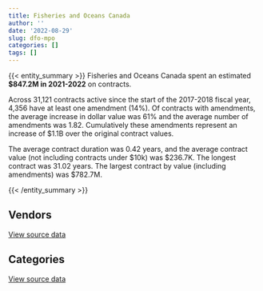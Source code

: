 ```yaml
---
title: Fisheries and Oceans Canada
author: ''
date: '2022-08-29'
slug: dfo-mpo
categories: []
tags: []
---
```


<script src="/rmarkdown-libs/htmlwidgets/htmlwidgets.js"></script>
<link href="/rmarkdown-libs/datatables-css/datatables-crosstalk.css" rel="stylesheet" />
<script src="/rmarkdown-libs/datatables-binding/datatables.js"></script>
<script src="/rmarkdown-libs/jquery/jquery-3.6.0.min.js"></script>
<link href="/rmarkdown-libs/dt-core-bootstrap/css/dataTables.bootstrap.min.css" rel="stylesheet" />
<link href="/rmarkdown-libs/dt-core-bootstrap/css/dataTables.bootstrap.extra.css" rel="stylesheet" />
<script src="/rmarkdown-libs/dt-core-bootstrap/js/jquery.dataTables.min.js"></script>
<script src="/rmarkdown-libs/dt-core-bootstrap/js/dataTables.bootstrap.min.js"></script>
<link href="/rmarkdown-libs/crosstalk/css/crosstalk.min.css" rel="stylesheet" />
<script src="/rmarkdown-libs/crosstalk/js/crosstalk.min.js"></script>
<script src="/rmarkdown-libs/htmlwidgets/htmlwidgets.js"></script>
<link href="/rmarkdown-libs/datatables-css/datatables-crosstalk.css" rel="stylesheet" />
<script src="/rmarkdown-libs/datatables-binding/datatables.js"></script>
<script src="/rmarkdown-libs/jquery/jquery-3.6.0.min.js"></script>
<link href="/rmarkdown-libs/dt-core-bootstrap/css/dataTables.bootstrap.min.css" rel="stylesheet" />
<link href="/rmarkdown-libs/dt-core-bootstrap/css/dataTables.bootstrap.extra.css" rel="stylesheet" />
<script src="/rmarkdown-libs/dt-core-bootstrap/js/jquery.dataTables.min.js"></script>
<script src="/rmarkdown-libs/dt-core-bootstrap/js/dataTables.bootstrap.min.js"></script>
<link href="/rmarkdown-libs/crosstalk/css/crosstalk.min.css" rel="stylesheet" />
<script src="/rmarkdown-libs/crosstalk/js/crosstalk.min.js"></script>

{{< entity_summary >}}
Fisheries and Oceans Canada spent an estimated **\$847.2M in 2021-2022** on contracts.

Across 31,121 contracts active since the start of the 2017-2018 fiscal year, 4,356 have at least one amendment (14%). Of contracts with amendments, the average increase in dollar value was 61% and the average number of amendments was 1.82. Cumulatively these amendments represent an increase of \$1.1B over the original contract values.

The average contract duration was 0.42 years, and the average contract value (not including contracts under \$10k) was \$236.7K. The longest contract was 31.02 years. The largest contract by value (including amendments) was \$782.7M.

{{< /entity_summary >}}

## Vendors

<div id="htmlwidget-1" style="width:100%;height:auto;" class="datatables html-widget"></div>
<script type="application/json" data-for="htmlwidget-1">{"x":{"style":"bootstrap","filter":"none","vertical":false,"data":[["<a href=\"/vendors/2220742_ontario/\">2220742 ONTARIO<\/a>","<a href=\"/vendors/3d_datacomm/\">3D DATACOMM<\/a>","<a href=\"/vendors/49_solutions/\">49 SOLUTIONS<\/a>","<a href=\"/vendors/abb/\">ABB<\/a>","<a href=\"/vendors/abco_industries/\">ABCO INDUSTRIES<\/a>","<a href=\"/vendors/access_2_networks/\">ACCESS 2 NETWORKS<\/a>","<a href=\"/vendors/acklands_grainger/\">ACKLANDS GRAINGER<\/a>","<a href=\"/vendors/acosys_consulting_services/\">ACOSYS CONSULTING SERVICES<\/a>","<a href=\"/vendors/action_personnel_of_ottawa_hull/\">ACTION PERSONNEL OF OTTAWA HULL<\/a>","<a href=\"/vendors/adapt_pharma_canada/\">ADAPT PHARMA CANADA<\/a>","<a href=\"/vendors/adobe/\">ADOBE<\/a>","<a href=\"/vendors/adrm_technology_consulting/\">ADRM TECHNOLOGY CONSULTING<\/a>","<a href=\"/vendors/advanced_business_interiors/\">ADVANCED BUSINESS INTERIORS<\/a>","<a href=\"/vendors/advanced_chippewa_technologies/\">ADVANCED CHIPPEWA TECHNOLOGIES<\/a>","<a href=\"/vendors/aecom/\">AECOM<\/a>","<a href=\"/vendors/aero_feu/\">AERO FEU<\/a>","<a href=\"/vendors/afc_industries/\">AFC INDUSTRIES<\/a>","<a href=\"/vendors/afn_engineering/\">AFN ENGINEERING<\/a>","<a href=\"/vendors/agilent/\">AGILENT<\/a>","<a href=\"/vendors/air_liquide_canada/\">AIR LIQUIDE CANADA<\/a>","<a href=\"/vendors/air_tindi/\">AIR TINDI<\/a>","<a href=\"/vendors/airbus/\">AIRBUS<\/a>","<a href=\"/vendors/allied_shipbuilders/\">ALLIED SHIPBUILDERS<\/a>","<a href=\"/vendors/als_canada/\">ALS CANADA<\/a>","<a href=\"/vendors/altis_human_resources/\">ALTIS HUMAN RESOURCES<\/a>","<a href=\"/vendors/alva_construction/\">ALVA CONSTRUCTION<\/a>","<a href=\"/vendors/amer_sports_canada/\">AMER SPORTS CANADA<\/a>","<a href=\"/vendors/american_bureau_of_shipping/\">AMERICAN BUREAU OF SHIPPING<\/a>","<a href=\"/vendors/amtek_engineering/\">AMTEK ENGINEERING<\/a>","<a href=\"/vendors/anixter_canada/\">ANIXTER CANADA<\/a>","<a href=\"/vendors/ansys_canada/\">ANSYS CANADA<\/a>","<a href=\"/vendors/aon_reed_stenhouse/\">AON REED STENHOUSE<\/a>","<a href=\"/vendors/applied_electonics/\">APPLIED ELECTONICS<\/a>","<a href=\"/vendors/apron_fuel_services/\">APRON FUEL SERVICES<\/a>","<a href=\"/vendors/aqua_guard_spill_response/\">AQUA GUARD SPILL RESPONSE<\/a>","<a href=\"/vendors/architecture_49/\">ARCHITECTURE 49<\/a>","<a href=\"/vendors/arctic_canada_construction/\">ARCTIC CANADA CONSTRUCTION<\/a>","<a href=\"/vendors/ardent_global/\">ARDENT GLOBAL<\/a>","<a href=\"/vendors/artemp_personnel_services/\">ARTEMP PERSONNEL SERVICES<\/a>","<a href=\"/vendors/asokan_business_interiors/\">ASOKAN BUSINESS INTERIORS<\/a>","<a href=\"/vendors/atco/\">ATCO<\/a>","<a href=\"/vendors/atlantic_business_interiors/\">ATLANTIC BUSINESS INTERIORS<\/a>","<a href=\"/vendors/atlantic_towing/\">ATLANTIC TOWING<\/a>","<a href=\"/vendors/ats_services/\">ATS SERVICES<\/a>","<a href=\"/vendors/av_nunavut_fuels/\">AV NUNAVUT FUELS<\/a>","<a href=\"/vendors/av_tech/\">AV TECH<\/a>","<a href=\"/vendors/avi_spl_canada/\">AVI SPL CANADA<\/a>","<a href=\"/vendors/avjet_holding/\">AVJET HOLDING<\/a>","<a href=\"/vendors/avondale_construction/\">AVONDALE CONSTRUCTION<\/a>","<a href=\"/vendors/azimuth_consulting_group/\">AZIMUTH CONSULTING GROUP<\/a>","<a href=\"/vendors/b_r_enterprises/\">B R ENTERPRISES<\/a>","<a href=\"/vendors/balodis/\">BALODIS<\/a>","<a href=\"/vendors/bargreen_ellingson/\">BARGREEN ELLINGSON<\/a>","<a href=\"/vendors/bc_hydro/\">BC HYDRO<\/a>","<a href=\"/vendors/bdo_canada/\">BDO CANADA<\/a>","<a href=\"/vendors/beaver_air_charter_consultants/\">BEAVER AIR CHARTER CONSULTANTS<\/a>","<a href=\"/vendors/beckman_coulter_canada/\">BECKMAN COULTER CANADA<\/a>","<a href=\"/vendors/bell_canada/\">BELL CANADA<\/a>","<a href=\"/vendors/bell_textron/\">BELL TEXTRON<\/a>","<a href=\"/vendors/bisson_fortin_architecture/\">BISSON FORTIN ARCHITECTURE<\/a>","<a href=\"/vendors/black_mcdonald/\">BLACK MCDONALD<\/a>","<a href=\"/vendors/bluewave_energy/\">BLUEWAVE ENERGY<\/a>","<a href=\"/vendors/blumetric_environmental/\">BLUMETRIC ENVIRONMENTAL<\/a>","<a href=\"/vendors/bmt_fleet_technology/\">BMT FLEET TECHNOLOGY<\/a>","<a href=\"/vendors/bombardier/\">BOMBARDIER<\/a>","<a href=\"/vendors/brandt_tractor/\">BRANDT TRACTOR<\/a>","<a href=\"/vendors/broadnet_telecom/\">BROADNET TELECOM<\/a>","<a href=\"/vendors/broadwater_industries/\">BROADWATER INDUSTRIES<\/a>","<a href=\"/vendors/bronswerk_marine/\">BRONSWERK MARINE<\/a>","<a href=\"/vendors/bronte_construction/\">BRONTE CONSTRUCTION<\/a>","<a href=\"/vendors/brook_construction/\">BROOK CONSTRUCTION<\/a>","<a href=\"/vendors/brookfield_global_integrated_solutions/\">BROOKFIELD GLOBAL INTEGRATED SOLUTIONS<\/a>","<a href=\"/vendors/bureau_veritas/\">BUREAU VERITAS<\/a>","<a href=\"/vendors/c_core/\">C CORE<\/a>","<a href=\"/vendors/cae/\">CAE<\/a>","<a href=\"/vendors/calian/\">CALIAN<\/a>","<a href=\"/vendors/campbell_scientific_canada/\">CAMPBELL SCIENTIFIC CANADA<\/a>","<a href=\"/vendors/can_am_platforms_construction/\">CAN AM PLATFORMS CONSTRUCTION<\/a>","<a href=\"/vendors/canadian_corps_of_commissionaires/\">CANADIAN CORPS OF COMMISSIONAIRES<\/a>","<a href=\"/vendors/canadian_fishing_company/\">CANADIAN FISHING COMPANY<\/a>","<a href=\"/vendors/canadian_helicopters/\">CANADIAN HELICOPTERS<\/a>","<a href=\"/vendors/canadian_maritime_engineering/\">CANADIAN MARITIME ENGINEERING<\/a>","<a href=\"/vendors/canadian_north/\">CANADIAN NORTH<\/a>","<a href=\"/vendors/canadyne_technologies/\">CANADYNE TECHNOLOGIES<\/a>","<a href=\"/vendors/canam_ponts_canada/\">CANAM PONTS CANADA<\/a>","<a href=\"/vendors/canon/\">CANON<\/a>","<a href=\"/vendors/cansel_survey_equipment/\">CANSEL SURVEY EQUIPMENT<\/a>","<a href=\"/vendors/carleton_university/\">CARLETON UNIVERSITY<\/a>","<a href=\"/vendors/caro_analytical_services/\">CARO ANALYTICAL SERVICES<\/a>","<a href=\"/vendors/cbci_telecom/\">CBCI TELECOM<\/a>","<a href=\"/vendors/cbcl/\">CBCL<\/a>","<a href=\"/vendors/ccm_construction/\">CCM CONSTRUCTION<\/a>","<a href=\"/vendors/cdw_canada/\">CDW CANADA<\/a>","<a href=\"/vendors/chantier_davie_canada/\">CHANTIER DAVIE CANADA<\/a>","<a href=\"/vendors/chantier_naval_forillon/\">CHANTIER NAVAL FORILLON<\/a>","<a href=\"/vendors/charron_human_resources/\">CHARRON HUMAN RESOURCES<\/a>","<a href=\"/vendors/cima/\">CIMA<\/a>","<a href=\"/vendors/cistel_technology/\">CISTEL TECHNOLOGY<\/a>","<a href=\"/vendors/click_networks/\">CLICK NETWORKS<\/a>","<a href=\"/vendors/cnw_group/\">CNW GROUP<\/a>","<a href=\"/vendors/coady_construction_excavating/\">COADY CONSTRUCTION EXCAVATING<\/a>","<a href=\"/vendors/cofomo/\">COFOMO<\/a>","<a href=\"/vendors/colliers_project_leaders/\">COLLIERS PROJECT LEADERS<\/a>","<a href=\"/vendors/columbia_fuels/\">COLUMBIA FUELS<\/a>","<a href=\"/vendors/compugen/\">COMPUGEN<\/a>","<a href=\"/vendors/concept_controls/\">CONCEPT CONTROLS<\/a>","<a href=\"/vendors/conexsys/\">CONEXSYS<\/a>","<a href=\"/vendors/conoscenti_technologies/\">CONOSCENTI TECHNOLOGIES<\/a>","<a href=\"/vendors/construction_bugere/\">CONSTRUCTION BUGERE<\/a>","<a href=\"/vendors/construction_jessiko/\">CONSTRUCTION JESSIKO<\/a>","<a href=\"/vendors/construction_lfg/\">CONSTRUCTION LFG<\/a>","<a href=\"/vendors/contract_community/\">CONTRACT COMMUNITY<\/a>","<a href=\"/vendors/convergint_technologies/\">CONVERGINT TECHNOLOGIES<\/a>","<a href=\"/vendors/copcan_civil/\">COPCAN CIVIL<\/a>","<a href=\"/vendors/cossette_communications/\">COSSETTE COMMUNICATIONS<\/a>","<a href=\"/vendors/csdc_systems/\">CSDC SYSTEMS<\/a>","<a href=\"/vendors/cullen_diesel_power/\">CULLEN DIESEL POWER<\/a>","<a href=\"/vendors/cummins_canada/\">CUMMINS CANADA<\/a>","<a href=\"/vendors/d_mark_biosciences/\">D MARK BIOSCIENCES<\/a>","<a href=\"/vendors/daimler/\">DAIMLER<\/a>","<a href=\"/vendors/dalhousie_university/\">DALHOUSIE UNIVERSITY<\/a>","<a href=\"/vendors/dasco_equipment/\">DASCO EQUIPMENT<\/a>","<a href=\"/vendors/dbc_marine_safety_systems/\">DBC MARINE SAFETY SYSTEMS<\/a>","<a href=\"/vendors/dean_construction_company/\">DEAN CONSTRUCTION COMPANY<\/a>","<a href=\"/vendors/decisive_group/\">DECISIVE GROUP<\/a>","<a href=\"/vendors/delco_automation/\">DELCO AUTOMATION<\/a>","<a href=\"/vendors/dell_computer/\">DELL COMPUTER<\/a>","<a href=\"/vendors/deloitte_and_touche/\">DELOITTE AND TOUCHE<\/a>","<a href=\"/vendors/dew_engineering/\">DEW ENGINEERING<\/a>","<a href=\"/vendors/dexterra/\">DEXTERRA<\/a>","<a href=\"/vendors/df_barnes_services/\">DF BARNES SERVICES<\/a>","<a href=\"/vendors/diligens/\">DILIGENS<\/a>","<a href=\"/vendors/dillon_consulting/\">DILLON CONSULTING<\/a>","<a href=\"/vendors/dls_technology/\">DLS TECHNOLOGY<\/a>","<a href=\"/vendors/donna_cona/\">DONNA CONA<\/a>","<a href=\"/vendors/dragage_im/\">DRAGAGE IM<\/a>","<a href=\"/vendors/dragage_ocean_dsm/\">DRAGAGE OCEAN DSM<\/a>","<a href=\"/vendors/dss_marine/\">DSS MARINE<\/a>","<a href=\"/vendors/dymech_engineering/\">DYMECH ENGINEERING<\/a>","<a href=\"/vendors/dynabook_canada/\">DYNABOOK CANADA<\/a>","<a href=\"/vendors/dynamic_construction/\">DYNAMIC CONSTRUCTION<\/a>","<a href=\"/vendors/dynamic_facility_services/\">DYNAMIC FACILITY SERVICES<\/a>","<a href=\"/vendors/dynamic_personnel_consultants/\">DYNAMIC PERSONNEL CONSULTANTS<\/a>","<a href=\"/vendors/east_elgin_concrete_forming/\">EAST ELGIN CONCRETE FORMING<\/a>","<a href=\"/vendors/ebc/\">EBC<\/a>","<a href=\"/vendors/ebsco_canada/\">EBSCO CANADA<\/a>","<a href=\"/vendors/eclipsys_solutions/\">ECLIPSYS SOLUTIONS<\/a>","<a href=\"/vendors/eco_technologies/\">ECO TECHNOLOGIES<\/a>","<a href=\"/vendors/ecole_de_langues_abce/\">ECOLE DE LANGUES ABCE<\/a>","<a href=\"/vendors/edward_collins_contracting/\">EDWARD COLLINS CONTRACTING<\/a>","<a href=\"/vendors/ekos_research_associates/\">EKOS RESEARCH ASSOCIATES<\/a>","<a href=\"/vendors/elsevier/\">ELSEVIER<\/a>","<a href=\"/vendors/emcon_services/\">EMCON SERVICES<\/a>","<a href=\"/vendors/emergent_biosolutions/\">EMERGENT BIOSOLUTIONS<\/a>","<a href=\"/vendors/englobe/\">ENGLOBE<\/a>","<a href=\"/vendors/eperformance/\">EPERFORMANCE<\/a>","<a href=\"/vendors/esri/\">ESRI<\/a>","<a href=\"/vendors/excel_human_resources/\">EXCEL HUMAN RESOURCES<\/a>","<a href=\"/vendors/exp_services/\">EXP SERVICES<\/a>","<a href=\"/vendors/facca/\">FACCA<\/a>","<a href=\"/vendors/fairbanks_morse_engine/\">FAIRBANKS MORSE ENGINE<\/a>","<a href=\"/vendors/fast_forward_french/\">FAST FORWARD FRENCH<\/a>","<a href=\"/vendors/fast_track_staffing/\">FAST TRACK STAFFING<\/a>","<a href=\"/vendors/felix_technology/\">FELIX TECHNOLOGY<\/a>","<a href=\"/vendors/finning_international/\">FINNING INTERNATIONAL<\/a>","<a href=\"/vendors/fish_food_and_allied_workers/\">FISH FOOD AND ALLIED WORKERS<\/a>","<a href=\"/vendors/fleetway/\">FLEETWAY<\/a>","<a href=\"/vendors/floyd_s_construction/\">FLOYD S CONSTRUCTION<\/a>","<a href=\"/vendors/flynn_canada/\">FLYNN CANADA<\/a>","<a href=\"/vendors/ford_motor_company/\">FORD MOTOR COMPANY<\/a>","<a href=\"/vendors/francis_canada_truck_centre/\">FRANCIS CANADA TRUCK CENTRE<\/a>","<a href=\"/vendors/fraser_river_pile_dredge/\">FRASER RIVER PILE DREDGE<\/a>","<a href=\"/vendors/freebalance/\">FREEBALANCE<\/a>","<a href=\"/vendors/frequentis_canada/\">FREQUENTIS CANADA<\/a>","<a href=\"/vendors/frosti_fishing/\">FROSTI FISHING<\/a>","<a href=\"/vendors/fugro_geosurveys/\">FUGRO GEOSURVEYS<\/a>","<a href=\"/vendors/fundy_contractors/\">FUNDY CONTRACTORS<\/a>","<a href=\"/vendors/gamble_technologies/\">GAMBLE TECHNOLOGIES<\/a>","<a href=\"/vendors/gap_wireless/\">GAP WIRELESS<\/a>","<a href=\"/vendors/gartner/\">GARTNER<\/a>","<a href=\"/vendors/gateway_mechanical_services/\">GATEWAY MECHANICAL SERVICES<\/a>","<a href=\"/vendors/gaudette_s_transit_mix/\">GAUDETTE S TRANSIT MIX<\/a>","<a href=\"/vendors/gc_strategies/\">GC STRATEGIES<\/a>","<a href=\"/vendors/gdi_services/\">GDI SERVICES<\/a>","<a href=\"/vendors/gemtec/\">GEMTEC<\/a>","<a href=\"/vendors/general_motors/\">GENERAL MOTORS<\/a>","<a href=\"/vendors/genesis_integration/\">GENESIS INTEGRATION<\/a>","<a href=\"/vendors/genome_quebec/\">GENOME QUEBEC<\/a>","<a href=\"/vendors/geospectrum_technologies/\">GEOSPECTRUM TECHNOLOGIES<\/a>","<a href=\"/vendors/gestion_aj/\">GESTION AJ<\/a>","<a href=\"/vendors/getinge_canada/\">GETINGE CANADA<\/a>","<a href=\"/vendors/gfl_environmental/\">GFL ENVIRONMENTAL<\/a>","<a href=\"/vendors/ghd/\">GHD<\/a>","<a href=\"/vendors/gilmore_reproductions/\">GILMORE REPRODUCTIONS<\/a>","<a href=\"/vendors/glasshouse_systems/\">GLASSHOUSE SYSTEMS<\/a>","<a href=\"/vendors/global_knowledge/\">GLOBAL KNOWLEDGE<\/a>","<a href=\"/vendors/global_upholstery/\">GLOBAL UPHOLSTERY<\/a>","<a href=\"/vendors/go_deep_international/\">GO DEEP INTERNATIONAL<\/a>","<a href=\"/vendors/golder_associates/\">GOLDER ASSOCIATES<\/a>","<a href=\"/vendors/goss_gilroy/\">GOSS GILROY<\/a>","<a href=\"/vendors/graham_construction/\">GRAHAM CONSTRUCTION<\/a>","<a href=\"/vendors/grand_toy/\">GRAND TOY<\/a>","<a href=\"/vendors/granite_management/\">GRANITE MANAGEMENT<\/a>","<a href=\"/vendors/graybridge_international_consulting/\">GRAYBRIDGE INTERNATIONAL CONSULTING<\/a>","<a href=\"/vendors/great_slave_helicopters/\">GREAT SLAVE HELICOPTERS<\/a>","<a href=\"/vendors/greendale_resources/\">GREENDALE RESOURCES<\/a>","<a href=\"/vendors/greenfield_construction/\">GREENFIELD CONSTRUCTION<\/a>","<a href=\"/vendors/griffin_engineered_systems/\">GRIFFIN ENGINEERED SYSTEMS<\/a>","<a href=\"/vendors/groupe_energie_bdl/\">GROUPE ENERGIE BDL<\/a>","<a href=\"/vendors/harbourside_engineering_consultants/\">HARBOURSIDE ENGINEERING CONSULTANTS<\/a>","<a href=\"/vendors/harnois_energies/\">HARNOIS ENERGIES<\/a>","<a href=\"/vendors/hawboldt_industries/\">HAWBOLDT INDUSTRIES<\/a>","<a href=\"/vendors/haworth/\">HAWORTH<\/a>","<a href=\"/vendors/heavy_metal_marine/\">HEAVY METAL MARINE<\/a>","<a href=\"/vendors/heddle_marine_services/\">HEDDLE MARINE SERVICES<\/a>","<a href=\"/vendors/hemmera_envirochem/\">HEMMERA ENVIROCHEM<\/a>","<a href=\"/vendors/hercules_slr/\">HERCULES SLR<\/a>","<a href=\"/vendors/herring_conservation_and_research_society/\">HERRING CONSERVATION AND RESEARCH SOCIETY<\/a>","<a href=\"/vendors/hewlett_packard/\">HEWLETT PACKARD<\/a>","<a href=\"/vendors/hike_metal_products/\">HIKE METAL PRODUCTS<\/a>","<a href=\"/vendors/hitrac/\">HITRAC<\/a>","<a href=\"/vendors/holland_college/\">HOLLAND COLLEGE<\/a>","<a href=\"/vendors/honeywell/\">HONEYWELL<\/a>","<a href=\"/vendors/horizant/\">HORIZANT<\/a>","<a href=\"/vendors/hoskin_scientific/\">HOSKIN SCIENTIFIC<\/a>","<a href=\"/vendors/houle_electric/\">HOULE ELECTRIC<\/a>","<a href=\"/vendors/hypertec/\">HYPERTEC<\/a>","<a href=\"/vendors/ibiska_telecom/\">IBISKA TELECOM<\/a>","<a href=\"/vendors/ibm_canada/\">IBM CANADA<\/a>","<a href=\"/vendors/ifathom/\">IFATHOM<\/a>","<a href=\"/vendors/ihs_global/\">IHS GLOBAL<\/a>","<a href=\"/vendors/iic_technologies/\">IIC TECHNOLOGIES<\/a>","<a href=\"/vendors/illumina_canada/\">ILLUMINA CANADA<\/a>","<a href=\"/vendors/imperial_oil/\">IMPERIAL OIL<\/a>","<a href=\"/vendors/imtech_marine_canada/\">IMTECH MARINE CANADA<\/a>","<a href=\"/vendors/indal_technologies/\">INDAL TECHNOLOGIES<\/a>","<a href=\"/vendors/industra_construction/\">INDUSTRA CONSTRUCTION<\/a>","<a href=\"/vendors/industries_ocean/\">INDUSTRIES OCEAN<\/a>","<a href=\"/vendors/info_tech_research_group/\">INFO TECH RESEARCH GROUP<\/a>","<a href=\"/vendors/innovasea_marine_systems_canada/\">INNOVASEA MARINE SYSTEMS CANADA<\/a>","<a href=\"/vendors/insa/\">INSA<\/a>","<a href=\"/vendors/intercon_marine/\">INTERCON MARINE<\/a>","<a href=\"/vendors/intergraph_canada/\">INTERGRAPH CANADA<\/a>","<a href=\"/vendors/ipss/\">IPSS<\/a>","<a href=\"/vendors/iron_mountain/\">IRON MOUNTAIN<\/a>","<a href=\"/vendors/irving_oil/\">IRVING OIL<\/a>","<a href=\"/vendors/irving_shipbuilding/\">IRVING SHIPBUILDING<\/a>","<a href=\"/vendors/it_net_consultants/\">IT NET CONSULTANTS<\/a>","<a href=\"/vendors/itex/\">ITEX<\/a>","<a href=\"/vendors/j_e_enterprises/\">J E ENTERPRISES<\/a>","<a href=\"/vendors/j_j_trailers_manufacturers_and_sales/\">J J TRAILERS MANUFACTURERS AND SALES<\/a>","<a href=\"/vendors/j_l_richards_associates/\">J L RICHARDS ASSOCIATES<\/a>","<a href=\"/vendors/j_o_thomas_associates/\">J O THOMAS ASSOCIATES<\/a>","<a href=\"/vendors/jasco_applied_sciences_canada/\">JASCO APPLIED SCIENCES CANADA<\/a>","<a href=\"/vendors/jastram_engineering/\">JASTRAM ENGINEERING<\/a>","<a href=\"/vendors/jjm_construction/\">JJM CONSTRUCTION<\/a>","<a href=\"/vendors/john_wiley_sons/\">JOHN WILEY SONS<\/a>","<a href=\"/vendors/johnson_s_construction/\">JOHNSON S CONSTRUCTION<\/a>","<a href=\"/vendors/joseph_elie/\">JOSEPH ELIE<\/a>","<a href=\"/vendors/kanter_marine/\">KANTER MARINE<\/a>","<a href=\"/vendors/kaycom/\">KAYCOM<\/a>","<a href=\"/vendors/kenn_borek_air/\">KENN BOREK AIR<\/a>","<a href=\"/vendors/ketza_pacific_construction/\">KETZA PACIFIC CONSTRUCTION<\/a>","<a href=\"/vendors/keysight_technologies_canada/\">KEYSIGHT TECHNOLOGIES CANADA<\/a>","<a href=\"/vendors/keystone_environmental/\">KEYSTONE ENVIRONMENTAL<\/a>","<a href=\"/vendors/keystone_supplies_international/\">KEYSTONE SUPPLIES INTERNATIONAL<\/a>","<a href=\"/vendors/kia_canada/\">KIA CANADA<\/a>","<a href=\"/vendors/kinetic_construction/\">KINETIC CONSTRUCTION<\/a>","<a href=\"/vendors/kms_industries/\">KMS INDUSTRIES<\/a>","<a href=\"/vendors/kone/\">KONE<\/a>","<a href=\"/vendors/kongsberg/\">KONGSBERG<\/a>","<a href=\"/vendors/konica_minolta_business_solutions/\">KONICA MINOLTA BUSINESS SOLUTIONS<\/a>","<a href=\"/vendors/kpmg/\">KPMG<\/a>","<a href=\"/vendors/kubota_canada/\">KUBOTA CANADA<\/a>","<a href=\"/vendors/l3harris/\">L3HARRIS<\/a>","<a href=\"/vendors/landco_construction/\">LANDCO CONSTRUCTION<\/a>","<a href=\"/vendors/language_research_development_group/\">LANGUAGE RESEARCH DEVELOPMENT GROUP<\/a>","<a href=\"/vendors/lannick_contract_solutions/\">LANNICK CONTRACT SOLUTIONS<\/a>","<a href=\"/vendors/lansdowne_technologies/\">LANSDOWNE TECHNOLOGIES<\/a>","<a href=\"/vendors/laurentian_technologies/\">LAURENTIAN TECHNOLOGIES<\/a>","<a href=\"/vendors/leeway_yachts/\">LEEWAY YACHTS<\/a>","<a href=\"/vendors/lengkeek_vessel_engineering/\">LENGKEEK VESSEL ENGINEERING<\/a>","<a href=\"/vendors/les_constructions_binet/\">LES CONSTRUCTIONS BINET<\/a>","<a href=\"/vendors/les_constructions_des_iles/\">LES CONSTRUCTIONS DES ILES<\/a>","<a href=\"/vendors/les_entreprises_p_e_c/\">LES ENTREPRISES P E C<\/a>","<a href=\"/vendors/les_huiles_desroches/\">LES HUILES DESROCHES<\/a>","<a href=\"/vendors/les_installations_electriques/\">LES INSTALLATIONS ELECTRIQUES<\/a>","<a href=\"/vendors/leslie_benn_contracting/\">LESLIE BENN CONTRACTING<\/a>","<a href=\"/vendors/levitt_safety/\">LEVITT SAFETY<\/a>","<a href=\"/vendors/liebherr_canada/\">LIEBHERR CANADA<\/a>","<a href=\"/vendors/life_technologies/\">LIFE TECHNOLOGIES<\/a>","<a href=\"/vendors/linovati/\">LINOVATI<\/a>","<a href=\"/vendors/lionbridge/\">LIONBRIDGE<\/a>","<a href=\"/vendors/lloyd_s_register_canada/\">LLOYD S REGISTER CANADA<\/a>","<a href=\"/vendors/lockheed_martin/\">LOCKHEED MARTIN<\/a>","<a href=\"/vendors/logistik_unicorp/\">LOGISTIK UNICORP<\/a>","<a href=\"/vendors/lumina_it/\">LUMINA IT<\/a>","<a href=\"/vendors/luxton_construction/\">LUXTON CONSTRUCTION<\/a>","<a href=\"/vendors/macdonald_dettwiler_and_associates/\">MACDONALD DETTWILER AND ASSOCIATES<\/a>","<a href=\"/vendors/mackinnon_and_olding/\">MACKINNON AND OLDING<\/a>","<a href=\"/vendors/madsen_diesel_turbine/\">MADSEN DIESEL TURBINE<\/a>","<a href=\"/vendors/man_energy_solutions_canada/\">MAN ENERGY SOLUTIONS CANADA<\/a>","<a href=\"/vendors/manulife/\">MANULIFE<\/a>","<a href=\"/vendors/maplesoft_consulting/\">MAPLESOFT CONSULTING<\/a>","<a href=\"/vendors/marine_contractors/\">MARINE CONTRACTORS<\/a>","<a href=\"/vendors/marine_recycling/\">MARINE RECYCLING<\/a>","<a href=\"/vendors/marinenav/\">MARINENAV<\/a>","<a href=\"/vendors/maritime_fuels/\">MARITIME FUELS<\/a>","<a href=\"/vendors/matcon_environmental/\">MATCON ENVIRONMENTAL<\/a>","<a href=\"/vendors/maverin/\">MAVERIN<\/a>","<a href=\"/vendors/mcelhanney_associates/\">MCELHANNEY ASSOCIATES<\/a>","<a href=\"/vendors/mcgregor_geoscience/\">MCGREGOR GEOSCIENCE<\/a>","<a href=\"/vendors/mcw_custom_energy_solutions/\">MCW CUSTOM ENERGY SOLUTIONS<\/a>","<a href=\"/vendors/mercury_marine/\">MERCURY MARINE<\/a>","<a href=\"/vendors/messa_computing/\">MESSA COMPUTING<\/a>","<a href=\"/vendors/metalcraft_marine/\">METALCRAFT MARINE<\/a>","<a href=\"/vendors/metocean_telematics/\">METOCEAN TELEMATICS<\/a>","<a href=\"/vendors/michael_wager_consulting/\">MICHAEL WAGER CONSULTING<\/a>","<a href=\"/vendors/microsoft_canada/\">MICROSOFT CANADA<\/a>","<a href=\"/vendors/mid_canada_mod_center/\">MID CANADA MOD CENTER<\/a>","<a href=\"/vendors/mid_valley_construction/\">MID VALLEY CONSTRUCTION<\/a>","<a href=\"/vendors/millbrook_tactical/\">MILLBROOK TACTICAL<\/a>","<a href=\"/vendors/mindwire_systems/\">MINDWIRE SYSTEMS<\/a>","<a href=\"/vendors/ministry_of_finance/\">MINISTRY OF FINANCE<\/a>","<a href=\"/vendors/mishkumi_technologies/\">MISHKUMI TECHNOLOGIES<\/a>","<a href=\"/vendors/mitsubishi_motor_sales/\">MITSUBISHI MOTOR SALES<\/a>","<a href=\"/vendors/mnp/\">MNP<\/a>","<a href=\"/vendors/modis_canada/\">MODIS CANADA<\/a>","<a href=\"/vendors/morrison_hershfield/\">MORRISON HERSHFIELD<\/a>","<a href=\"/vendors/motorola_solutions_canada/\">MOTOROLA SOLUTIONS CANADA<\/a>","<a href=\"/vendors/mtm_2_contracting/\">MTM 2 CONTRACTING<\/a>","<a href=\"/vendors/mustang_survival/\">MUSTANG SURVIVAL<\/a>","<a href=\"/vendors/n12_consulting/\">N12 CONSULTING<\/a>","<a href=\"/vendors/nattiq/\">NATTIQ<\/a>","<a href=\"/vendors/naut_mawt_tribal_council/\">NAUT MAWT TRIBAL COUNCIL<\/a>","<a href=\"/vendors/nav_canada/\">NAV CANADA<\/a>","<a href=\"/vendors/navamar/\">NAVAMAR<\/a>","<a href=\"/vendors/navtech/\">NAVTECH<\/a>","<a href=\"/vendors/newdock_st_john_s_dockyard/\">NEWDOCK ST JOHN S DOCKYARD<\/a>","<a href=\"/vendors/newfound_recruiting/\">NEWFOUND RECRUITING<\/a>","<a href=\"/vendors/nisha_techonologies/\">NISHA TECHONOLOGIES<\/a>","<a href=\"/vendors/nissan_canada/\">NISSAN CANADA<\/a>","<a href=\"/vendors/nitam_solutions/\">NITAM SOLUTIONS<\/a>","<a href=\"/vendors/nolinor_aviation/\">NOLINOR AVIATION<\/a>","<a href=\"/vendors/north_atlantic_petroleum/\">NORTH ATLANTIC PETROLEUM<\/a>","<a href=\"/vendors/northern_construction/\">NORTHERN CONSTRUCTION<\/a>","<a href=\"/vendors/northern_micro/\">NORTHERN MICRO<\/a>","<a href=\"/vendors/northwest_marine_technology/\">NORTHWEST MARINE TECHNOLOGY<\/a>","<a href=\"/vendors/northwestel/\">NORTHWESTEL<\/a>","<a href=\"/vendors/nortrax_canada/\">NORTRAX CANADA<\/a>","<a href=\"/vendors/nova_networks/\">NOVA NETWORKS<\/a>","<a href=\"/vendors/nova_scotia_power/\">NOVA SCOTIA POWER<\/a>","<a href=\"/vendors/nua_office/\">NUA OFFICE<\/a>","<a href=\"/vendors/number_ten_architectural_group/\">NUMBER TEN ARCHITECTURAL GROUP<\/a>","<a href=\"/vendors/ogilvy_montreal/\">OGILVY MONTREAL<\/a>","<a href=\"/vendors/olin/\">OLIN<\/a>","<a href=\"/vendors/omnitech_electronics/\">OMNITECH ELECTRONICS<\/a>","<a href=\"/vendors/online_constructors/\">ONLINE CONSTRUCTORS<\/a>","<a href=\"/vendors/onx_enterprise_solutions/\">ONX ENTERPRISE SOLUTIONS<\/a>","<a href=\"/vendors/openframe_technologies/\">OPENFRAME TECHNOLOGIES<\/a>","<a href=\"/vendors/opentext/\">OPENTEXT<\/a>","<a href=\"/vendors/oracle_canada/\">ORACLE CANADA<\/a>","<a href=\"/vendors/p_b_entreprises/\">P B ENTREPRISES<\/a>","<a href=\"/vendors/p_k_welding_fabricators/\">P K WELDING FABRICATORS<\/a>","<a href=\"/vendors/pacific_industrial_marine/\">PACIFIC INDUSTRIAL MARINE<\/a>","<a href=\"/vendors/pacific_safety_products/\">PACIFIC SAFETY PRODUCTS<\/a>","<a href=\"/vendors/pal_aerospace/\">PAL AEROSPACE<\/a>","<a href=\"/vendors/paladin_group/\">PALADIN GROUP<\/a>","<a href=\"/vendors/palfinger_marine/\">PALFINGER MARINE<\/a>","<a href=\"/vendors/parkland_refining/\">PARKLAND REFINING<\/a>","<a href=\"/vendors/pattison_sign_group/\">PATTISON SIGN GROUP<\/a>","<a href=\"/vendors/pennecon/\">PENNECON<\/a>","<a href=\"/vendors/pepco/\">PEPCO<\/a>","<a href=\"/vendors/peter_kiewit_sons/\">PETER KIEWIT SONS<\/a>","<a href=\"/vendors/petrovalue_products/\">PETROVALUE PRODUCTS<\/a>","<a href=\"/vendors/phaselock_systems_international/\">PHASELOCK SYSTEMS INTERNATIONAL<\/a>","<a href=\"/vendors/pitney_bowes/\">PITNEY BOWES<\/a>","<a href=\"/vendors/pleiad_canada/\">PLEIAD CANADA<\/a>","<a href=\"/vendors/podolinsky_equipment/\">PODOLINSKY EQUIPMENT<\/a>","<a href=\"/vendors/point_hope_maritime/\">POINT HOPE MARITIME<\/a>","<a href=\"/vendors/polaris_industries/\">POLARIS INDUSTRIES<\/a>","<a href=\"/vendors/port_of_spain_holdings/\">PORT OF SPAIN HOLDINGS<\/a>","<a href=\"/vendors/portage_personnel/\">PORTAGE PERSONNEL<\/a>","<a href=\"/vendors/pra/\">PRA<\/a>","<a href=\"/vendors/pricewaterhouse_coopers/\">PRICEWATERHOUSE COOPERS<\/a>","<a href=\"/vendors/promaxis/\">PROMAXIS<\/a>","<a href=\"/vendors/proquest/\">PROQUEST<\/a>","<a href=\"/vendors/prosci_canada/\">PROSCI CANADA<\/a>","<a href=\"/vendors/purespirit_solutions/\">PURESPIRIT SOLUTIONS<\/a>","<a href=\"/vendors/qiagen/\">QIAGEN<\/a>","<a href=\"/vendors/qm_environmental/\">QM ENVIRONMENTAL<\/a>","<a href=\"/vendors/qmr/\">QMR<\/a>","<a href=\"/vendors/quantum_management_services/\">QUANTUM MANAGEMENT SERVICES<\/a>","<a href=\"/vendors/r_j_macisaac_construction/\">R J MACISAAC CONSTRUCTION<\/a>","<a href=\"/vendors/rampart_international/\">RAMPART INTERNATIONAL<\/a>","<a href=\"/vendors/randstad/\">RANDSTAD<\/a>","<a href=\"/vendors/raymond_chabot_grant_thornton/\">RAYMOND CHABOT GRANT THORNTON<\/a>","<a href=\"/vendors/raytheon/\">RAYTHEON<\/a>","<a href=\"/vendors/reformar/\">REFORMAR<\/a>","<a href=\"/vendors/reparations_navales_et_industrielles_ocean/\">REPARATIONS NAVALES ET INDUSTRIELLES OCEAN<\/a>","<a href=\"/vendors/republic_architecture/\">REPUBLIC ARCHITECTURE<\/a>","<a href=\"/vendors/resolve_salvage_fire_americas/\">RESOLVE SALVAGE FIRE AMERICAS<\/a>","<a href=\"/vendors/rhea/\">RHEA<\/a>","<a href=\"/vendors/rheinmetall/\">RHEINMETALL<\/a>","<a href=\"/vendors/ricoh/\">RICOH<\/a>","<a href=\"/vendors/riggs_engineering/\">RIGGS ENGINEERING<\/a>","<a href=\"/vendors/risk_sciences_international/\">RISK SCIENCES INTERNATIONAL<\/a>","<a href=\"/vendors/rjg_construction/\">RJG CONSTRUCTION<\/a>","<a href=\"/vendors/rogers/\">ROGERS<\/a>","<a href=\"/vendors/rohde_schwarz_canada/\">ROHDE SCHWARZ CANADA<\/a>","<a href=\"/vendors/rondar/\">RONDAR<\/a>","<a href=\"/vendors/rosborough_boats/\">ROSBOROUGH BOATS<\/a>","<a href=\"/vendors/russel_metals/\">RUSSEL METALS<\/a>","<a href=\"/vendors/samson_associes/\">SAMSON ASSOCIES<\/a>","<a href=\"/vendors/sanexen_services_environmentaux/\">SANEXEN SERVICES ENVIRONMENTAUX<\/a>","<a href=\"/vendors/sani_sable_lb/\">SANI SABLE LB<\/a>","<a href=\"/vendors/sap/\">SAP<\/a>","<a href=\"/vendors/sas_institute/\">SAS INSTITUTE<\/a>","<a href=\"/vendors/sca_shipping_consultants_associated/\">SCA SHIPPING CONSULTANTS ASSOCIATED<\/a>","<a href=\"/vendors/seacoast_marine_electronics/\">SEACOAST MARINE ELECTRONICS<\/a>","<a href=\"/vendors/seaspan_victoria_shipyards/\">SEASPAN VICTORIA SHIPYARDS<\/a>","<a href=\"/vendors/seawatch/\">SEAWATCH<\/a>","<a href=\"/vendors/seawaves_development_services/\">SEAWAVES DEVELOPMENT SERVICES<\/a>","<a href=\"/vendors/serco/\">SERCO<\/a>","<a href=\"/vendors/sgs_axys_analytical_services/\">SGS AXYS ANALYTICAL SERVICES<\/a>","<a href=\"/vendors/sharp_electronics/\">SHARP ELECTRONICS<\/a>","<a href=\"/vendors/shell_canada_products/\">SHELL CANADA PRODUCTS<\/a>","<a href=\"/vendors/shm_canada_consulting/\">SHM CANADA CONSULTING<\/a>","<a href=\"/vendors/si_systems/\">SI SYSTEMS<\/a>","<a href=\"/vendors/siemens/\">SIEMENS<\/a>","<a href=\"/vendors/sierra_systems_group/\">SIERRA SYSTEMS GROUP<\/a>","<a href=\"/vendors/simex_defence/\">SIMEX DEFENCE<\/a>","<a href=\"/vendors/simplex_grinnell/\">SIMPLEX GRINNELL<\/a>","<a href=\"/vendors/slr_consulting_canada/\">SLR CONSULTING CANADA<\/a>","<a href=\"/vendors/snc_lavalin/\">SNC LAVALIN<\/a>","<a href=\"/vendors/softchoice/\">SOFTCHOICE<\/a>","<a href=\"/vendors/softsim_technologies/\">SOFTSIM TECHNOLOGIES<\/a>","<a href=\"/vendors/sra_staffing_solutions/\">SRA STAFFING SOLUTIONS<\/a>","<a href=\"/vendors/st_john_ambulance/\">ST JOHN AMBULANCE<\/a>","<a href=\"/vendors/stantec/\">STANTEC<\/a>","<a href=\"/vendors/steris_canada/\">STERIS CANADA<\/a>","<a href=\"/vendors/sterling_fuels/\">STERLING FUELS<\/a>","<a href=\"/vendors/stoneworks_technologies/\">STONEWORKS TECHNOLOGIES<\/a>","<a href=\"/vendors/stratos/\">STRATOS<\/a>","<a href=\"/vendors/subaru_canada/\">SUBARU CANADA<\/a>","<a href=\"/vendors/suncor_energy/\">SUNCOR ENERGY<\/a>","<a href=\"/vendors/sutherland_excavating/\">SUTHERLAND EXCAVATING<\/a>","<a href=\"/vendors/systemscope/\">SYSTEMSCOPE<\/a>","<a href=\"/vendors/tankatek/\">TANKATEK<\/a>","<a href=\"/vendors/technorem/\">TECHNOREM<\/a>","<a href=\"/vendors/teknion/\">TEKNION<\/a>","<a href=\"/vendors/teksystems_canada/\">TEKSYSTEMS CANADA<\/a>","<a href=\"/vendors/telecom_computer_services/\">TELECOM COMPUTER SERVICES<\/a>","<a href=\"/vendors/teledyne/\">TELEDYNE<\/a>","<a href=\"/vendors/telesat/\">TELESAT<\/a>","<a href=\"/vendors/telus_canada/\">TELUS CANADA<\/a>","<a href=\"/vendors/tenaquip/\">TENAQUIP<\/a>","<a href=\"/vendors/tervita/\">TERVITA<\/a>","<a href=\"/vendors/testforce_systems/\">TESTFORCE SYSTEMS<\/a>","<a href=\"/vendors/tetra_tech/\">TETRA TECH<\/a>","<a href=\"/vendors/thales/\">THALES<\/a>","<a href=\"/vendors/the_aim_group/\">THE AIM GROUP<\/a>","<a href=\"/vendors/the_it_broker/\">THE IT BROKER<\/a>","<a href=\"/vendors/the_mathworks/\">THE MATHWORKS<\/a>","<a href=\"/vendors/the_right_door_consulting/\">THE RIGHT DOOR CONSULTING<\/a>","<a href=\"/vendors/the_vcan_group/\">THE VCAN GROUP<\/a>","<a href=\"/vendors/thermo_fisher_scientific/\">THERMO FISHER SCIENTIFIC<\/a>","<a href=\"/vendors/thomas_schmidt/\">THOMAS SCHMIDT<\/a>","<a href=\"/vendors/thyssenkrupp_elevator/\">THYSSENKRUPP ELEVATOR<\/a>","<a href=\"/vendors/titan_boats/\">TITAN BOATS<\/a>","<a href=\"/vendors/titanium_construction/\">TITANIUM CONSTRUCTION<\/a>","<a href=\"/vendors/toromont/\">TOROMONT<\/a>","<a href=\"/vendors/toyota/\">TOYOTA<\/a>","<a href=\"/vendors/traductions_pierre_cloutier/\">TRADUCTIONS PIERRE CLOUTIER<\/a>","<a href=\"/vendors/traugott_building_contractors/\">TRAUGOTT BUILDING CONTRACTORS<\/a>","<a href=\"/vendors/traytown_builders/\">TRAYTOWN BUILDERS<\/a>","<a href=\"/vendors/trident_construction/\">TRIDENT CONSTRUCTION<\/a>","<a href=\"/vendors/trm_technologies/\">TRM TECHNOLOGIES<\/a>","<a href=\"/vendors/troy_life_fire_safety/\">TROY LIFE FIRE SAFETY<\/a>","<a href=\"/vendors/tundra_technical_solutions/\">TUNDRA TECHNICAL SOLUTIONS<\/a>","<a href=\"/vendors/turtle_island_staffing/\">TURTLE ISLAND STAFFING<\/a>","<a href=\"/vendors/tyco_integrated_fire_security/\">TYCO INTEGRATED FIRE SECURITY<\/a>","<a href=\"/vendors/unisource/\">UNISOURCE<\/a>","<a href=\"/vendors/unisync_group/\">UNISYNC GROUP<\/a>","<a href=\"/vendors/united_rentals_of_canada/\">UNITED RENTALS OF CANADA<\/a>","<a href=\"/vendors/universal_helicopters/\">UNIVERSAL HELICOPTERS<\/a>","<a href=\"/vendors/universite_laval/\">UNIVERSITE LAVAL<\/a>","<a href=\"/vendors/university_of_alberta/\">UNIVERSITY OF ALBERTA<\/a>","<a href=\"/vendors/university_of_british_columbia/\">UNIVERSITY OF BRITISH COLUMBIA<\/a>","<a href=\"/vendors/university_of_guelph/\">UNIVERSITY OF GUELPH<\/a>","<a href=\"/vendors/university_of_new_brunswick/\">UNIVERSITY OF NEW BRUNSWICK<\/a>","<a href=\"/vendors/university_of_ottawa/\">UNIVERSITY OF OTTAWA<\/a>","<a href=\"/vendors/university_of_regina/\">UNIVERSITY OF REGINA<\/a>","<a href=\"/vendors/university_of_toronto/\">UNIVERSITY OF TORONTO<\/a>","<a href=\"/vendors/university_of_waterloo/\">UNIVERSITY OF WATERLOO<\/a>","<a href=\"/vendors/university_of_western_ontario/\">UNIVERSITY OF WESTERN ONTARIO<\/a>","<a href=\"/vendors/valcom_consulting/\">VALCOM CONSULTING<\/a>","<a href=\"/vendors/vancouver_drydock_company/\">VANCOUVER DRYDOCK COMPANY<\/a>","<a href=\"/vendors/vancouver_pile_driving/\">VANCOUVER PILE DRIVING<\/a>","<a href=\"/vendors/vancouver_shipyards/\">VANCOUVER SHIPYARDS<\/a>","<a href=\"/vendors/veritaaq_technology_house/\">VERITAAQ TECHNOLOGY HOUSE<\/a>","<a href=\"/vendors/verreault_navigation/\">VERREAULT NAVIGATION<\/a>","<a href=\"/vendors/vfa_canada/\">VFA CANADA<\/a>","<a href=\"/vendors/vwr_international/\">VWR INTERNATIONAL<\/a>","<a href=\"/vendors/wainwright_marine_services/\">WAINWRIGHT MARINE SERVICES<\/a>","<a href=\"/vendors/wajax/\">WAJAX<\/a>","<a href=\"/vendors/wartsila/\">WARTSILA<\/a>","<a href=\"/vendors/waters/\">WATERS<\/a>","<a href=\"/vendors/webster_electric/\">WEBSTER ELECTRIC<\/a>","<a href=\"/vendors/weir_canada/\">WEIR CANADA<\/a>","<a href=\"/vendors/wesco_distribution_canada/\">WESCO DISTRIBUTION CANADA<\/a>","<a href=\"/vendors/west_coast_tug_barge/\">WEST COAST TUG BARGE<\/a>","<a href=\"/vendors/westower_communications/\">WESTOWER COMMUNICATIONS<\/a>","<a href=\"/vendors/whooshh_innovations/\">WHOOSHH INNOVATIONS<\/a>","<a href=\"/vendors/wildlife_computers/\">WILDLIFE COMPUTERS<\/a>","<a href=\"/vendors/wm_m_1993/\">WM M 1993<\/a>","<a href=\"/vendors/wolters_kluwer/\">WOLTERS KLUWER<\/a>","<a href=\"/vendors/woodward_s_oil/\">WOODWARD S OIL<\/a>","<a href=\"/vendors/workdynamics_technologies/\">WORKDYNAMICS TECHNOLOGIES<\/a>","<a href=\"/vendors/wsp/\">WSP<\/a>","<a href=\"/vendors/xerox/\">XEROX<\/a>","<a href=\"/vendors/yamaha_motors_canada/\">YAMAHA MOTORS CANADA<\/a>","<a href=\"/vendors/zodiac_hurricane_technologies/\">ZODIAC HURRICANE TECHNOLOGIES<\/a>","<a href=\"/vendors/zoll_medical_canada/\">ZOLL MEDICAL CANADA<\/a>"],[1142034.8,157830.51,24450.38,5713352.87,null,145431,399195.18,null,null,14766,null,null,136318.03,72279.59,449467.21,null,22120.67,2214117.13,84928.8,null,14278.24,19940.71,9898688.32,27165.84,1372361.01,576195.39,null,854053.53,165016.62,55996.64,null,370480.37,null,259263.43,3506030.58,44782.5,null,15924435.88,null,66360.17,19954.8,209886.9,14769875.74,37218.6,null,786691.58,22373.65,28484.46,475207.8,null,3086314.24,243000.12,113230.39,1223832.42,null,4741672.44,171376.62,1107173.18,null,3712.05,76910.47,42220.54,50228.78,135532.49,110481.39,null,115663.88,35221.2,2964.29,3817673.25,180090,262498.27,27594,11270,5467196.25,321145.68,24240.4,140174.27,7263077.37,4889382.96,36503.23,5030616.56,434568.46,4535123.41,1694362.78,108029.5,280959.75,117853.75,0,null,320500.84,null,1474665.6,323883029.81,101611.28,142148.73,151004.12,458609.94,162368.29,33900,2353936.61,337125.52,269374.83,155627.82,422485.84,null,111083.52,259310.15,2060954.1,347681.11,1222390.2,324232.13,18144.72,78028.48,128051.46,52947.46,314015.31,1311789.74,null,null,68310,1487516.31,391728.86,29240.14,null,null,158682.67,648247.3,null,null,1692590.58,null,267066.06,null,2997802.91,482465.89,1337268.46,9127272.12,null,null,1782186.3,342061.99,129823.08,2456110.43,6179896.12,253796.91,45928.61,96021.75,42683.12,null,98260.86,290569.81,null,null,955756.06,75712.86,720774.48,1995455.75,53026.5,null,7114457.43,186243.5,155738.85,785533.19,205228.83,1579937.37,11414.53,1003198.17,34008.81,2008226.46,319774.23,94549.63,98325,2521722.34,1283310,2624304.06,134165.9,14605.25,null,373780.6,357431.04,765225.18,201025.81,1076743.39,47281.01,706610.68,101054.31,221572.87,null,3502006.55,null,106907.95,25651,74850.5,20560.01,33801,12001.08,2447419.05,584156.82,null,28152,10350,1263166.46,null,180716.34,18799.99,null,null,1002324.88,509582.25,176494.63,965925.32,38727.66,3863315.91,14709250.76,null,1686800.26,2228504.28,null,6574183.38,null,null,null,10452.5,781153.86,343091.31,28852.65,null,1301334.2,75809.47,13477.9,4622078.99,266002.69,51278.04,2451696.17,null,1526690.22,2016002.48,172555,1569781.04,164878.07,655136.3,13105.06,null,26266.29,26397697.25,804866.64,14845.94,362479.47,99287.55,265080.94,null,1703722.23,1143132.59,525057.8,null,122024.63,431660.29,11578646.38,2354072.09,null,10871.77,229322.94,10349.13,51027.9,2031923.1,null,null,1873627.92,34019.57,1464873.21,34064.49,null,null,null,null,null,96713.74,153077.22,null,null,340164.85,2435895.68,null,2869805.7,287776.64,170680.39,null,292129.29,null,274089.91,24408,172673.37,140965.22,45009.02,null,100020.7,null,161758.69,73295.25,2863084.32,null,null,5779.16,568491,null,456577.77,null,24208.54,null,13807.5,2476657.19,null,514399.41,65681.25,null,23322,521668.65,621906.16,null,175518.91,null,1770177.75,null,1249289.99,31190.27,1599.8,712685.9,75842.94,4820290.64,321138.62,20879.64,695708.28,136230.7,null,32661.52,2054997.61,57019.94,52025472.61,null,601792.58,211989.25,null,817228.73,1795137.61,null,3006210.12,144187.03,12324.91,233815.19,10636.06,247901.7,null,244703.28,null,57100,null,1031561.12,null,null,null,1759449.78,null,null,2550982.87,171891.36,1757894.72,null,449517.9,9567100.78,17246.25,1309353.71,49740.45,null,null,14666.95,null,11048.88,68625.16,1405546.52,262588.95,null,96999.02,66606.55,null,null,78995.63,72828.5,116121.8,0,13335,303340.07,131494.55,null,null,160780.01,null,7471.03,1724502.74,6124303.56,10542.93,null,132567.62,1592136.87,null,1021791.77,24860,5067023.44,20340,null,null,1273779.1,88226.7,216138.84,null,1491233.16,null,494948.59,null,104199.93,null,4458416.64,null,null,84687.75,11354.57,0,98392.78,1813176.41,341876.6,158640.45,190041.31,23368.35,139210.43,279288.07,230972.94,178313.85,645788.73,20240,593906.64,12693.68,4887856.12,null,211179.68,90308.94,3760078.52,null,156381.8,null,null,1549465.6,98379.97,66226.61,1089359.66,1157650.93,1891790.52,23831.45,146777.07,259020.18,556593.75,1080252.23,47464.93,null,193767.66,526894.48,50927.8,224741.55,459395.9,10095.33,49712.72,1773383.23,2961335.67,153765.21,10000,null,160219.59,1395335.84,57508.86,332394.25,1062694.69,33544.05,48594.16,null,null,null,54574.14,333551.14,51975,null,174840.38,68829.06,29380,null,22599.09,null,null,318695.68,6602330.05,580788.82,51591746.25,67805.09,17539836.4,732530.79,210503.94,13491.12,2731218.93,15724426.47,44834.92,383191.25,null,320923.35,701275.55,316669.33,null,744564.4,null,10170,8411371.97,29662.5,1267758.49,336384.76,618793.7,3575065.42,null],[null,2032075.89,null,5780609.33,null,null,85029.09,null,14497.51,69798.75,68982.07,66334.83,19901,110927.72,365588.59,null,18960.58,1649959.39,294624.88,null,20290.86,null,7289819.93,40791.14,1824710.42,32010.86,null,1921322.77,null,14455.25,null,11425.38,65814.36,54222.9,908841.12,125115.9,680984.71,null,97462.5,227755.13,null,420131.09,27028872.61,null,null,1156341.85,180974.39,null,null,0,2461701.05,288780.07,1014791.07,1349476.07,0,6996858.56,null,1226839.34,null,22272.3,null,24205.42,19097,17849.53,382881.24,239560,10989218.45,201558,49514.79,25404880.14,null,129934.07,0,null,5482174.87,294877.5,45384.76,null,7647206.87,null,45097.92,3967993.95,453504.12,1529020.18,6186072.1,120887.8,20550.15,157047.36,0,null,316640.42,1452088.68,761989.57,512535868.15,null,99992.81,null,745675.1,105496.8,18101.72,2990663.73,163421.36,null,null,402057.68,19330.5,null,650446.42,null,null,2631534.18,244618.11,null,1388799.73,null,52947.46,4531575.16,273178.98,null,31635.37,381858.32,1227937.41,8962.24,null,null,26943.21,19264.8,334581.49,null,null,6885482.86,null,431592.07,null,1301186.38,2493639.24,1115312.15,1872452.49,null,null,1422085.58,48931.06,103250.84,979955.51,null,252268.49,40956.42,null,124266.33,null,null,102047.82,null,null,262969.44,52351.9,2003087.42,1574743.7,62308.09,null,3766765.84,233128.65,42940,2537867.93,1227558.83,1491145.67,159007.55,4918775.5,20005.19,5762081.49,352750.24,null,100488.15,10808.62,null,2468890.55,0,null,null,851394.71,350372.42,1547706.77,null,1076592.96,532235.87,633256,417279.91,340469.72,47495,501597.29,5590.53,103159.21,2028.72,34083.06,20626.66,null,142549.78,1109298.89,312230.55,54108.08,36489.5,null,955553.47,3405.94,120595.24,24840,null,4047976.94,2572508.58,524785.76,null,2068953.05,191193.01,3484507.23,12389448.37,null,3055205.62,549847.33,null,19802810.86,203025.38,null,19441.44,26431.83,403839.69,37751.7,376456.61,null,5496387.04,65667.66,27379.96,4999341.19,164629.96,0,3731832.25,131297.68,32334.79,524747.34,552245.5,2751891.48,null,1138988.79,33411.3,null,null,28861467.13,29251819.9,147476.3,195784.96,476243.75,1629752.62,null,1236419.23,1043756.97,2639195.72,1051769.89,629376.55,1048317.84,8595657.84,274768.36,null,null,null,null,15849.75,1952253.29,null,null,3957171.36,34112.77,1484131.52,18343.43,153094.66,84075.25,62232.63,null,17967,1194939.75,null,null,300150,47463.45,null,2542.89,13825061.43,352462.32,78757.88,2382390.81,32564.2,54341.66,1552108,null,null,34951.62,6087.78,null,1448457.07,1448424.38,140116.53,null,1619690.97,79629.73,null,563312.69,173673,3793703.08,1027216.73,34789.62,497019.76,28279.35,10500,3557548.2,97750,329498.31,null,null,114472.51,664737.43,1927673.41,null,831291.51,null,839052.72,3289018.41,600825.11,117188.89,148073.54,725947.11,49351.81,5812557.25,1247975.64,113346.63,933436.53,222158.6,null,null,853149.06,541430048.19,25968379.99,165697.21,5110619.52,50224.85,14342.53,365918.04,4860501.84,225400,2645956.16,3590299.9,null,109960.3,10509.85,241455.78,43639.47,239059.08,null,62150,null,445366.15,1414233.21,242554.5,null,1774051.38,236692.14,2082091.81,2599715.13,156882.44,1852846.81,null,2962719.82,16977435.96,42592.21,1183307.94,92189.64,null,459815.34,null,19690.25,null,210327.93,706137.76,479379.12,312900,null,70174.06,0,null,72918.19,136312.63,31314.81,69101.55,null,83488.87,31254.43,null,null,564210.14,9968.59,113933.16,2532463.06,4220676.7,195749.8,null,24973,333738.2,null,259330.53,null,3969060.56,null,null,67051.94,1893123.16,null,83055,null,2738211.19,4232326.82,null,242363.3,1323037.42,null,2011481.24,3952951.91,null,369597.5,41188.12,39174.5,312079.28,704660.79,271184.25,254594.48,412773.39,null,346774.26,2486427.59,492912.05,43589.7,393243.73,null,645868.11,8773.78,3811622.73,null,299606.21,259177.21,1578648.1,69575,12641.31,null,85005.62,619440.29,9490.03,null,2109415.32,2859102.95,236598.72,76078.75,71568.76,25376.13,1009675.36,3081855.82,514145.07,216665.31,373933.69,68109.83,null,310652.84,null,10122.99,42589.88,26869.44,2968462.75,42949.39,null,4309666.09,null,1809206.64,0,21216.65,593262.49,null,48727.29,null,null,null,14056.22,1017816.75,44100,471359.75,183941.4,220261.87,103335.11,null,null,10022.25,null,83562.49,3004060.17,1796045.04,51763888.46,null,2312188.59,734537.73,516845.38,101904.08,8165634.67,22869710.55,null,363099.5,null,226119.96,369117,1196559.18,189295.47,1223940.46,685609.3,null,11540352.83,63239.32,859478.06,318412.97,1362278.57,2868224.4,362929.6],[null,772069.93,103475.83,6625803.26,null,null,213678.99,39094.37,64093.99,12696,39408.75,24576.5,null,149829.03,593446.56,12270.83,null,1356130.16,371043.37,null,null,35241,8425142.22,30484.79,2074367.68,null,null,2017925.59,null,66626.22,null,957272.24,null,null,1675388.92,48936.3,null,null,148736.25,null,null,166948.73,30345022.1,null,null,null,382224.32,null,null,108846.31,1663566.53,244707.54,508511.97,1565444.64,815688.82,3111617.44,null,274037.71,6498953.79,null,null,null,36798.73,76910,48917.55,185187.06,1655654.75,1777809.6,null,null,953050.89,166465.77,15120,null,5467196.25,591476.18,94264.6,null,7078356.55,null,398144.43,8255083.01,175966.16,1524842.53,6123192.23,62755.94,107725.03,112757.75,18210.15,null,349730.49,2610396.41,423088.78,19277953.16,null,null,null,512637.51,null,20926.11,null,463239.62,12075,null,146069.02,19477.5,null,582250.67,null,null,15574768.53,668.36,null,2087568.35,null,null,3123941.65,161330.75,null,null,335242.53,1527791.23,332717.36,null,69947.91,39102.24,116612.14,2549494.76,384181.49,null,2781458.05,null,395599.52,692286.75,696121.46,2810227.7,1483201.87,718782.55,11017.5,null,null,130269.17,null,337951.89,null,258789.04,34052.85,138410.88,28040.39,288650,null,483733.18,21470,35949,1152853.82,null,2839032.65,1372422.45,112217.19,null,1652425.55,29613.26,70240.93,10309293.3,1283952.68,788586.14,69823.53,1546554.86,null,3595521.75,null,null,100517.86,1015501.63,1470000,1313102.53,1117420.23,null,112992.65,1455048.35,238145.17,null,null,450916.99,579477.52,3131051.97,395124.54,340343.65,null,4352920.04,4579.47,87003.45,37024.08,null,23257.21,13170.15,101541.08,2344865.62,510069.62,null,null,105922.81,532429.3,82066.43,201605,15093.75,null,8069847.5,5271134.8,378633.64,135032.38,1528764.69,null,1611014.86,16999429.73,147715.21,null,2426005.14,138538,32656681.68,null,null,44085.66,82865.16,986655.51,102182.85,336929.51,null,23294546.86,null,null,1827497.58,359744.3,null,410463.35,321635.27,194642.52,1774419.87,441622,5520303.26,155788.89,3463110.11,null,30528.18,null,22086271.97,45568746.01,321022.83,93198.32,166750,2055983.55,24860,1324029.15,435667.03,2602937.14,368250.11,667295.82,null,3103258.3,871484.12,null,null,1420598.74,22177.52,272979,3586437.66,null,8597198.31,3505671.67,93.2,6086327.07,28985.6,null,140349.24,null,null,27249.08,1285496.71,33900,42504.95,2649231.68,368006.77,null,712043.35,300338.62,273310.93,null,null,null,185207.14,1443964.79,null,null,64988.56,148136.07,null,4085746.25,923508.57,694460.52,82084.7,4704725.38,null,0,1064374.49,null,270716.64,852982.86,14470.85,987880.52,18050.65,null,null,3254500,214903.54,null,2533876.61,624930.43,122118.37,2452222.98,34569.18,null,189646.5,780943.86,null,58037.54,325147.06,46759.3,1324349.89,null,2102939.56,null,58719.4,1247532.65,191683.4,null,null,278070.49,42375,26193677.85,753660.4,397066.14,null,53533.26,878221,5459827.61,null,3817309.59,3303742.27,null,null,24509.47,731730.07,18769.3,233403.51,null,76465.82,811148.63,483716.46,313171.22,56203.21,78867,1704842.71,null,3878219.85,1889956.91,214401.27,156427331.42,110577.38,6507842.49,12060096.68,12713.72,995586.94,null,null,371775.2,23912.16,null,44573.41,183963.43,2126746.06,224944.56,713641.03,149371.52,52880.59,4371820.22,55935,80040.32,51145.72,155636.03,0,null,265323.2,73757.32,3634000,null,67482.35,29706.41,null,1078160.58,2233358.47,21262.5,null,24521,403989.27,12707.5,147849.93,8115.75,5299361.19,null,161838.6,33719.93,2050829.59,32495.23,63999.37,null,631957.9,2888695.43,null,null,3114117.37,null,2005985.39,null,179355.34,706387.9,26534.24,null,193735.25,969269.7,1772911.46,96111.82,null,null,null,272034.33,153337.26,10984.48,488902.07,null,586651.53,15621.61,4146161.47,14347.33,141621.27,280476.69,702553.65,286978.95,145046.8,null,null,127214.58,822173.38,61581.38,886503.9,671462.77,498854.66,41181.74,null,174246.23,376910.49,1209948.23,470546.87,null,null,301022.92,null,346339.87,null,34641.39,1152304.28,null,3165058.71,169298.32,null,null,null,null,147560.55,39952.5,870559.54,67136.02,48594.16,14044.37,6271157.63,5840.81,null,468959.56,88357.5,65100,74792.97,519726.39,11865,71251.87,null,null,37247.93,20924.83,2099625.21,4447725.07,525456833.6,null,7845743.87,732530.79,329111.85,291632.14,8401412.4,22562966.02,24430.6,1089905.16,3919.05,69406.28,null,765401.15,6754947.07,1827349.75,null,20340,721418.08,1352863.6,2056629.76,114997.4,2260109.55,2782178.74,188878.78],[null,564245.21,36926.67,6556173.53,6157116.59,null,362082.02,73098.1,null,null,null,151702.5,null,194384.73,1054809.96,null,null,1674447.1,33965.1,31737.59,null,null,14617425.34,37426.2,2133311.91,null,10200.75,2033551.79,null,90555.47,51348.01,null,139770.48,null,956872,null,null,null,6157.73,null,39984.66,193705.75,62452380.94,null,6638058.75,null,664859.35,28147.69,null,171962.7,2084917.01,449761.47,174747.51,27049.05,1057217.48,2069347.48,6355.97,null,18605916.19,null,null,null,33702.82,31738.73,null,102778.03,1832353.4,3928917.83,0,null,220576,null,44384.55,null,5467196.25,895271.55,17850.09,null,8239685.37,1628353.13,205728.25,9432449.66,15670.84,null,null,null,186647.82,60509.75,34202,1412516.34,1076062.86,3246600,712469.25,19277953.16,null,51091.2,null,260097.49,null,37586.17,291870,262528.37,null,13475061.4,201996.1,84074.44,null,50205.39,null,null,36964.2,null,53394.72,6991.78,null,null,5424953.52,60722.12,19892.84,null,256276.69,830442.95,106840.25,null,2613.13,16774.69,91264.69,805998.22,1150640.77,7375.25,237850.99,13865.68,321481.65,null,601237.97,469789.97,1117480.86,1375764.09,null,679371,506971.75,null,null,null,null,77775.01,43181.65,15533.58,54260.54,null,null,null,null,23115,840493.58,null,3059501.21,710188.47,67198.69,1666456.2,3905307.93,null,114713.38,451707.8,2081184.64,634005.98,55620.69,4884097,null,1021348,null,null,201035.72,1022715.86,1236375,1482354.9,null,null,75058.23,1056881.76,91918.33,null,null,null,857361.69,625726.98,245623.7,775752.14,null,3081587.83,null,97591.28,null,null,35964.08,93103.66,30019.55,1826126.84,1239009.81,null,null,75342.94,916621.52,null,14200.2,null,444893.7,2214438.4,5273823.17,1154089.46,1496313.52,2960255.24,null,1321717.82,15788773.2,160144.2,532902.97,360611.49,null,1759572.19,null,8185.61,25335.45,338923.98,1146910.35,null,99865.5,298866.93,7330800.32,null,null,4297800.3,115018.4,null,1176673.37,null,1182107.92,4694740.79,548818.29,4829711.1,244343.54,null,null,null,20467.66,39542393.81,50029523.18,null,16666.37,1485170.95,1127414.8,null,875927.12,342143.88,null,null,null,null,2734165.56,1802274.96,1973.96,null,3513791.98,null,565273.15,3499718.15,74285.08,1074779.52,960,null,4391205.2,16013.6,null,218731.44,null,80761.77,11141.01,5392.1,null,null,4586164.43,225550.69,null,null,403992.35,651610.99,177870,null,96317.35,null,676792.76,null,null,132538.97,79528.49,22600,715259.12,348801.53,1424064.03,13103.1,2122549.22,null,2575601.44,710970.3,null,2575676.3,2826190.4,null,291898.07,null,15015,null,1287900.28,81320.21,null,4404118.86,70159.89,null,11637219.99,null,null,null,1154328.07,null,null,386463.82,25956,468402.03,21809.82,1701830.75,null,235798.76,730075.57,412483.82,200000,null,87476.06,null,11736576.79,95879.59,2164202.36,null,93606.93,2166071.88,1264263.99,19331.98,11855331.69,1543304.36,null,null,null,17496.35,null,202257.31,12951.92,73254.66,null,112654.18,381966.38,280150.39,null,1128819.9,null,3878219.85,628818.97,28317.2,415586.76,67064.53,936642.59,null,77617.74,784924.69,null,147000,59376.53,null,null,null,249750.2,1564412.4,92032.48,874078.93,59441.64,38505.45,1752050.32,null,73585.03,39951,409372.52,null,null,516539.62,33063.8,null,31100.48,128221.1,null,null,989880,3250316.11,65205.01,6510000,955735.2,556402.11,null,215457.29,31434.25,12275848.02,16800,450423.75,null,693226.3,162467.93,46108.81,18898.95,null,null,null,null,2022074.3,2466403.66,2005985.39,null,279763.66,1188077.22,11889.66,null,756542.02,242240.48,1241888.4,190575,null,null,null,975955.76,1051697.46,null,209332.5,14916,838555.5,15621.61,3430250.57,null,280959.18,null,1789052.52,207607.22,null,347278.06,null,211111.36,1153434.08,333818.09,1227609.75,null,86770.79,221095.36,null,365555,103859.41,1209948.23,246747.14,null,594874.86,164183.19,null,468051.68,117927.95,null,14551.47,null,3579190.29,102767.48,null,null,null,null,166468.77,98946.78,377867.12,null,32484.86,569577.42,null,21640.97,null,335622.88,0,null,113649.6,44779.92,null,172670.49,null,62475,11459.73,58209.07,23466282.88,1158044.31,45300278.25,2931.83,null,1295116.73,527175.73,5070297.99,2057813.75,7677620.6,24430.6,1078103.18,142272.23,31989.61,1265647.95,379234.15,null,714798.68,null,377260.46,249624.52,806209.53,1397464.64,14828.29,1651838.3,18100.81,null]],"container":"<table class=\"table table-striped table-hover row-border order-column display\">\n  <thead>\n    <tr>\n      <th>Vendor<\/th>\n      <th>2018-2019<\/th>\n      <th>2019-2020<\/th>\n      <th>2020-2021<\/th>\n      <th>2021-2022<\/th>\n    <\/tr>\n  <\/thead>\n<\/table>","options":{"order":[[4,"desc"]],"pageLength":10,"autoWidth":true,"columnDefs":[{"targets":1,"render":"function(data, type, row, meta) {\n    return type !== 'display' ? data : DTWidget.formatCurrency(data, \"$\", 2, 3, \",\", \".\", true, null);\n  }"},{"targets":2,"render":"function(data, type, row, meta) {\n    return type !== 'display' ? data : DTWidget.formatCurrency(data, \"$\", 2, 3, \",\", \".\", true, null);\n  }"},{"targets":3,"render":"function(data, type, row, meta) {\n    return type !== 'display' ? data : DTWidget.formatCurrency(data, \"$\", 2, 3, \",\", \".\", true, null);\n  }"},{"targets":4,"render":"function(data, type, row, meta) {\n    return type !== 'display' ? data : DTWidget.formatCurrency(data, \"$\", 2, 3, \",\", \".\", true, null);\n  }"},{"width":"16%","targets":[1,2,3,4]},{"className":"dt-right","targets":[1,2,3,4]}],"orderClasses":false}},"evals":["options.columnDefs.0.render","options.columnDefs.1.render","options.columnDefs.2.render","options.columnDefs.3.render"],"jsHooks":[]}</script>
<p class="text-right">
<a href="https://github.com/GoC-Spending/contracts-data/tree/main/data/out/departments/dfo-mpo/summary_by_fiscal_year_by_vendor.csv" class="source-data-link btn btn-link">View source data</a>
</p>

## Categories

<div id="htmlwidget-2" style="width:100%;height:auto;" class="datatables html-widget"></div>
<script type="application/json" data-for="htmlwidget-2">{"x":{"style":"bootstrap","filter":"none","vertical":false,"data":[["<a href=\"/categories/other/\">(Other)<\/a>","<a href=\"/categories/facilities_and_construction/\">Facilities and construction<\/a>","<a href=\"/categories/office_management/\">Office management<\/a>","<a href=\"/categories/professional_services/\">Professional services<\/a>","<a href=\"/categories/information_technology/\">Information technology<\/a>","<a href=\"/categories/medical/\">Medical<\/a>","<a href=\"/categories/transportation_and_logistics/\">Transportation and logistics<\/a>","<a href=\"/categories/industrial_products_and_services/\">Industrial products and services<\/a>","<a href=\"/categories/travel/\">Travel<\/a>","<a href=\"/categories/security_and_protection/\">Security and protection<\/a>","<a href=\"/categories/human_capital/\">Human capital<\/a>"],[691897.71,171567657.39,9531437.67,86254092,52531403.65,704789.47,661601045.66,47647503.8,7116156.62,11786362.4,4725272.2],[5998775.49,207559569.02,8930830.3,71537855.07,64242564.37,1053014.74,1474222638.71,66270442.71,8399029.16,9610132.36,4846713.74],[4930779.83,669763452.34,15469931.29,261613471.44,54144085.94,736450.4,402555483.34,82803264.9,5650275.01,8825019.18,4786563.95],[231908.42,188183806.28,5775543.74,115426766.73,74511019.39,983009.32,372579912.23,65875358.4,7528053.48,11448345.27,4637657.01]],"container":"<table class=\"table table-striped table-hover row-border order-column display\">\n  <thead>\n    <tr>\n      <th>Category<\/th>\n      <th>2018-2019<\/th>\n      <th>2019-2020<\/th>\n      <th>2020-2021<\/th>\n      <th>2021-2022<\/th>\n    <\/tr>\n  <\/thead>\n<\/table>","options":{"order":[[4,"desc"]],"dom":"t","pageLength":30,"autoWidth":true,"columnDefs":[{"targets":1,"render":"function(data, type, row, meta) {\n    return type !== 'display' ? data : DTWidget.formatCurrency(data, \"$\", 2, 3, \",\", \".\", true, null);\n  }"},{"targets":2,"render":"function(data, type, row, meta) {\n    return type !== 'display' ? data : DTWidget.formatCurrency(data, \"$\", 2, 3, \",\", \".\", true, null);\n  }"},{"targets":3,"render":"function(data, type, row, meta) {\n    return type !== 'display' ? data : DTWidget.formatCurrency(data, \"$\", 2, 3, \",\", \".\", true, null);\n  }"},{"targets":4,"render":"function(data, type, row, meta) {\n    return type !== 'display' ? data : DTWidget.formatCurrency(data, \"$\", 2, 3, \",\", \".\", true, null);\n  }"},{"width":"16%","targets":[1,2,3,4]},{"className":"dt-right","targets":[1,2,3,4]}],"orderClasses":false,"lengthMenu":[10,25,30,50,100]}},"evals":["options.columnDefs.0.render","options.columnDefs.1.render","options.columnDefs.2.render","options.columnDefs.3.render"],"jsHooks":[]}</script>
<p class="text-right">
<a href="https://github.com/GoC-Spending/contracts-data/tree/main/data/out/departments/dfo-mpo/summary_by_fiscal_year_by_category.csv" class="source-data-link btn btn-link">View source data</a>
</p>

